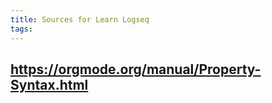 ```yaml
---
title: Sources for Learn Logseq
tags:
---
```


## https://orgmode.org/manual/Property-Syntax.html
##
